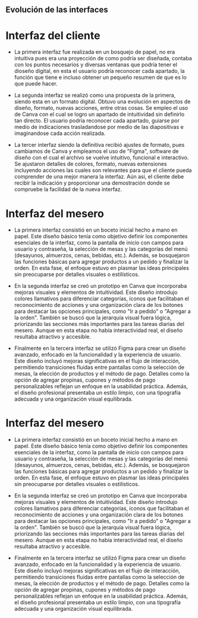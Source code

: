 ## Evolución de las interfaces

# Interfaz del cliente
- La primera interfaz fue realizada en un bosquejo de papel, no era intuitiva pues era una proyección de como podría ser diseñada, contaba con los puntos necesarios y diversas ventanas que podría tener el dioseño digital, en esta el usuario podría reconocer cada apartado, la función que tiene e incluso obtener un pequeño resumen de que es lo que puede hacer.

- La segunda interfaz se realizó como una propuesta de la primera, siendo esta en un formato digital. Obtuvo una evolución en aspectos de diseño, formato, nuevas acciones, entre otras cosas. Se empleo el uso de Canva con el cual se logro un apartado de intuitividad sin definirlo tan directo. El usuario podria reconocer cada apartado, guiarse por medio de indicaciones trasladandose por medio de las diapositivas e imaginandose cada acción realizada.

- La tercer interfaz siendo la definitiva recibió ajustes de formato, pues cambiamos de Canva y empleamos el uso de "Figma", software de diseño con el cual el archivo se vuelve intuitivo, funcional e interactivo. Se ajustaron detalles de colores, formato, nuevas extensiones incluyendo acciones las cuales son relevantes para que el cliente pueda comprender de una mejor manera la interfaz. Aún asi, el cliente debe recibir la indicación y proporcionar una demostración donde se compruebe la facilidad de la nueva interfaz.


# Interfaz del mesero
- La primera interfaz consistió en un boceto inicial hecho a mano en papel. Este diseño básico tenía como objetivo definir los componentes esenciales de la interfaz, como la pantalla de inicio con campos para usuario y contraseña, la selección de mesas y las categorías del menú (desayunos, almuerzos, cenas, bebidas, etc.). Además, se bosquejaron las funciones básicas para agregar productos a un pedido y finalizar la orden. En esta fase, el enfoque estuvo en plasmar las ideas principales sin preocuparse por detalles visuales o estilísticos.

- En la segunda interfaz se creó un prototipo en Canva que incorporaba mejoras visuales y elementos de intuitividad. Este diseño introdujo colores llamativos para diferenciar categorías, íconos que facilitaban el reconocimiento de acciones y una organización clara de los botones para destacar las opciones principales, como "Ir a pedido" o "Agregar a la orden". También se buscó que la jerarquía visual fuera lógica, priorizando las secciones más importantes para las tareas diarias del mesero. Aunque en esta etapa no había interactividad real, el diseño resultaba atractivo y accesible.

- Finalmente en la tercera interfaz se utilizó Figma para crear un diseño avanzado, enfocado en la funcionalidad y la experiencia de usuario. Este diseño incluyó mejoras significativas en el flujo de interacción, permitiendo transiciones fluidas entre pantallas como la selección de mesas, la elección de productos y el método de pago. Detalles como la opción de agregar propinas, cupones y métodos de pago personalizables reflejan un enfoque en la usabilidad práctica. Además, el diseño profesional presentaba un estilo limpio, con una tipografía adecuada y una organización visual equilibrada.

# Interfaz del mesero
- La primera interfaz consistió en un boceto inicial hecho a mano en papel. Este diseño básico tenía como objetivo definir los componentes esenciales de la interfaz, como la pantalla de inicio con campos para usuario y contraseña, la selección de mesas y las categorías del menú (desayunos, almuerzos, cenas, bebidas, etc.). Además, se bosquejaron las funciones básicas para agregar productos a un pedido y finalizar la orden. En esta fase, el enfoque estuvo en plasmar las ideas principales sin preocuparse por detalles visuales o estilísticos.

- En la segunda interfaz se creó un prototipo en Canva que incorporaba mejoras visuales y elementos de intuitividad. Este diseño introdujo colores llamativos para diferenciar categorías, íconos que facilitaban el reconocimiento de acciones y una organización clara de los botones para destacar las opciones principales, como "Ir a pedido" o "Agregar a la orden". También se buscó que la jerarquía visual fuera lógica, priorizando las secciones más importantes para las tareas diarias del mesero. Aunque en esta etapa no había interactividad real, el diseño resultaba atractivo y accesible.

- Finalmente en la tercera interfaz se utilizó Figma para crear un diseño avanzado, enfocado en la funcionalidad y la experiencia de usuario. Este diseño incluyó mejoras significativas en el flujo de interacción, permitiendo transiciones fluidas entre pantallas como la selección de mesas, la elección de productos y el método de pago. Detalles como la opción de agregar propinas, cupones y métodos de pago personalizables reflejan un enfoque en la usabilidad práctica. Además, el diseño profesional presentaba un estilo limpio, con una tipografía adecuada y una organización visual equilibrada.
